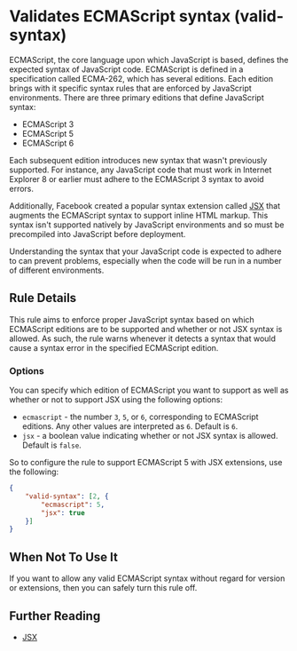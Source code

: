 # Validates ECMAScript syntax (valid-syntax)

ECMAScript, the core language upon which JavaScript is based, defines the expected syntax of JavaScript code. ECMAScript is defined in a specification called ECMA-262, which has several editions. Each edition brings with it specific syntax rules that are enforced by JavaScript environments. There are three primary editions that define JavaScript syntax:

* ECMAScript 3
* ECMAScript 5
* ECMAScript 6

Each subsequent edition introduces new syntax that wasn't previously supported. For instance, any JavaScript code that must work in Internet Explorer 8 or earlier must adhere to the ECMAScript 3 syntax to avoid errors.

Additionally, Facebook created a popular syntax extension called [JSX](http://facebook.github.io/jsx/) that augments the ECMAScript syntax to support inline HTML markup. This syntax isn't supported natively by JavaScript environments and so must be precompiled into JavaScript before deployment.

Understanding the syntax that your JavaScript code is expected to adhere to can prevent problems, especially when the code will be run in a number of different environments.

## Rule Details

This rule aims to enforce proper JavaScript syntax based on which ECMAScript editions are to be supported and whether or not JSX syntax is allowed. As such, the rule warns whenever it detects a syntax that would cause a syntax error in the specified ECMAScript edition.

### Options

You can specify which edition of ECMAScript you want to support as well as whether or not to support JSX using the following options:

* `ecmascript` - the number `3`, `5`, or `6`, corresponding to ECMAScript editions. Any other values are interpreted as `6`. Default is `6`.
* `jsx` - a boolean value indicating whether or not JSX syntax is allowed. Default is `false`.

So to configure the rule to support ECMAScript 5 with JSX extensions, use the following:

```json
{
    "valid-syntax": [2, {
        "ecmascript": 5,
        "jsx": true
    }]
}
```

## When Not To Use It

If you want to allow any valid ECMAScript syntax without regard for version or extensions, then you can safely turn this rule off.

## Further Reading

* [JSX](http://facebook.github.io/jsx/)

